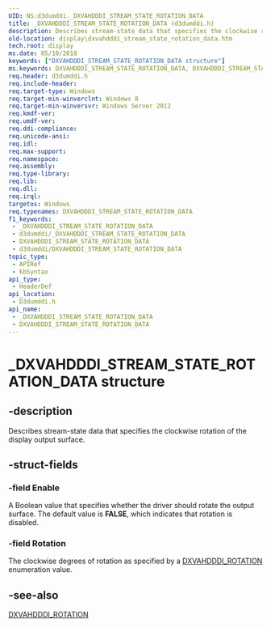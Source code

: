 ```yaml
---
UID: NS:d3dumddi._DXVAHDDDI_STREAM_STATE_ROTATION_DATA
title: _DXVAHDDDI_STREAM_STATE_ROTATION_DATA (d3dumddi.h)
description: Describes stream-state data that specifies the clockwise rotation of the display output surface.
old-location: display\dxvahdddi_stream_state_rotation_data.htm
tech.root: display
ms.date: 05/10/2018
keywords: ["DXVAHDDDI_STREAM_STATE_ROTATION_DATA structure"]
ms.keywords: DXVAHDDDI_STREAM_STATE_ROTATION_DATA, DXVAHDDDI_STREAM_STATE_ROTATION_DATA structure [Display Devices], _DXVAHDDDI_STREAM_STATE_ROTATION_DATA, d3dumddi/DXVAHDDDI_STREAM_STATE_ROTATION_DATA, display.dxvahdddi_stream_state_rotation_data
req.header: d3dumddi.h
req.include-header: 
req.target-type: Windows
req.target-min-winverclnt: Windows 8
req.target-min-winversvr: Windows Server 2012
req.kmdf-ver: 
req.umdf-ver: 
req.ddi-compliance: 
req.unicode-ansi: 
req.idl: 
req.max-support: 
req.namespace: 
req.assembly: 
req.type-library: 
req.lib: 
req.dll: 
req.irql: 
targetos: Windows
req.typenames: DXVAHDDDI_STREAM_STATE_ROTATION_DATA
f1_keywords:
 - _DXVAHDDDI_STREAM_STATE_ROTATION_DATA
 - d3dumddi/_DXVAHDDDI_STREAM_STATE_ROTATION_DATA
 - DXVAHDDDI_STREAM_STATE_ROTATION_DATA
 - d3dumddi/DXVAHDDDI_STREAM_STATE_ROTATION_DATA
topic_type:
 - APIRef
 - kbSyntax
api_type:
 - HeaderDef
api_location:
 - D3dumddi.h
api_name:
 - _DXVAHDDDI_STREAM_STATE_ROTATION_DATA
 - DXVAHDDDI_STREAM_STATE_ROTATION_DATA
---
```


# _DXVAHDDDI_STREAM_STATE_ROTATION_DATA structure


## -description

Describes stream-state data that specifies the clockwise rotation of the display output surface.

## -struct-fields

### -field Enable

A Boolean value that specifies whether the driver should rotate the output surface. The default value is <b>FALSE</b>, which indicates that rotation is disabled.

### -field Rotation

The clockwise degrees of rotation as specified by a <a href="/windows-hardware/drivers/ddi/d3dumddi/ne-d3dumddi-_dxvahdddi_rotation">DXVAHDDDI_ROTATION</a> enumeration value.

## -see-also

<a href="/windows-hardware/drivers/ddi/d3dumddi/ne-d3dumddi-_dxvahdddi_rotation">DXVAHDDDI_ROTATION</a>

